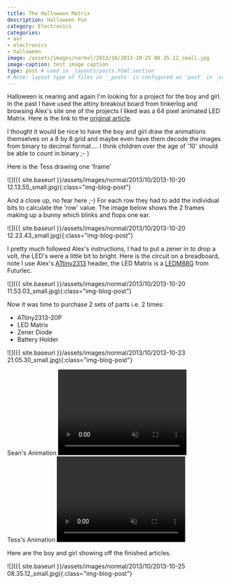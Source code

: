 ```yaml
---
title: The Halloween Matrix
description: Halloween Fun
category: Electronics
categories:
- avr
- electronics
- halloween
image: /assets/images/normal/2013/10/2013-10-25 08.35.12_small.jpg
image-caption: test image caption
type: post # used in _layouts/posts.html:section
# Note: layout type of files in '_posts' is configured as 'post' in _config.yml
---
```

Halloween is nearing and again I'm looking for a project for the boy and girl. In the past I have used the attiny breakout board from tinkerlog and browsing Alex's site one of the projects I liked was a 64 pixel animated LED Matrix. Here is the link to the <a href="http://tinkerlog.com/howto/64pixels/">original article</a>.

I thought it would be nice to have the boy and girl draw the animations themselves on a 8 by 8 grid and maybe even have them decode the images from binary to decimal format.... I think children over the age of '10' should be able to count in binary ;- )

Here is the Tess drawing one 'frame'

![]({{ site.baseurl }}/assets/images/normal/2013/10/2013-10-20 12.13.55_small.jpg){:class="img-blog-post"}

And a close up, no fear here ;-) For each row they had to add the individual bits to calculate the 'row' value. The image below shows the 2 frames making up a bunny which blinks and flops one ear.

![]({{ site.baseurl }}/assets/images/normal/2013/10/2013-10-20 12.23.43_small.jpg){:class="img-blog-post"}

I pretty much followed Alex's instructions, I had to put a zener in to drop a volt, the LED's were a little bit to bright.
Here is the circuit on a breadboard, note I use Alex's <a href="http://tinkerlog.com/howto/tiny2313-header/">ATtiny2313</a> header, the LED Matrix is a <a href="http://www.futurlec.com/LED/LEDM88G.shtml">LEDM88G</a> from Futurlec.

![]({{ site.baseurl }}/assets/images/normal/2013/10/2013-10-20 11.53.03_small.jpg){:class="img-blog-post"}

Now it was time to purchase 2 sets of parts i.e. 2 times:
- ATtiny2313-20P
- LED Matrix
- Zener Diode
- Battery Holder

![]({{ site.baseurl }}/assets/images/normal/2013/10/2013-10-23 21.05.30_small.jpg){:class="img-blog-post"}


Sean's Animation 
<video width="300" height="200" muted loop autoplay>
    <source src="{{ site.baseurl }}/assets/video/normal/2013/10/MVI_3557.mp4" type="video/mp4"/>
    <source src="{{ site.baseurl }}/assets/video/normal/2013/10/MVI_3557.webm" type="video/webm"/> 
    Your Video does not support the video tag.
</video>
<br>
Tess's Animation
<video width="300" height="200" muted loop autoplay>
    <source src="{{ site.baseurl }}/assets/video/normal/2013/10/MVI_3558.mp4" type="video/mp4"/>
    <source src="{{ site.baseurl }}/assets/video/normal/2013/10/MVI_3558.webm" type="video/webm"/> 
    Your Video does not support the video tag.
</video>

Here are the boy and girl showing off the finished articles.

![]({{ site.baseurl }}/assets/images/normal/2013/10/2013-10-25 08.35.12_small.jpg){:class="img-blog-post"}
